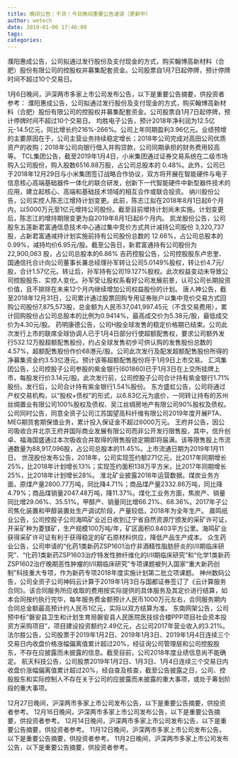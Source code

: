 ```yaml
---
title: 晚间公告｜干货！今日晚间重要公告速读（更新中）
author: wetech
date: 2019-01-06 17:46:09
tags: 
categories: 
---
```

濮阳惠成公告，公司拟通过发行股份及支付现金的方式，购买翰博高新材料（合肥）股份有限公司的控股权并募集配套资金。公司股票自1月7日起停牌，预计停牌时间不超过10个交易日。
<!-- more -->
1月6日晚间，沪深两市多家上市公司发布公告，以下是重要公告摘要，供投资者参考：
濮阳惠成公告，公司拟通过发行股份及支付现金的方式，购买翰博高新材料（合肥）股份有限公司的控股权并募集配套资金。公司股票自1月7日起停牌，预计停牌时间不超过10个交易日。
均胜电子公告，预计2018年净利润为12.5亿元-14.5亿元，同比增长约216%-266%。公司上年同期盈利3.96亿元。业绩预增的主要原因在于，公司主营业务持续稳定增长；2018年公司完成对高田公司优质资产的收购；2018年公司向银行借入并购贷款，公司同期承担的财务费用较高等。
TCL集团公告，截至2019年1月4日，小米集团通过证券交易系统在二级市场购入公司股份，购入股数6516.88万股，占公司总股本的 0.48%。此外，公司已于2018年12月29日与小米集团签订战略合作协议，双方将开展在智能硬件与电子信息核心高端基础器件一体化的联合研发，创新下一代智能硬件中新型器件技术的应用，建立起核心、高端和基础技术领域的相互合作或联合投资。
纳川股份公告，公司实控人陈志江增持计划变更。此前，陈志江拟在2018年8月1日起6个月内，以5000万元至1亿元增持公司股份。截至目前增持计划尚未实施。计划变更后，陈志江的增持期限变更为自2019年8月1日起6个月内。
凯龙股份公告，公司股东五莲新君富通信息技术中心通过集中竞价方式共计减持公司股份 3,320,737 股，占新君富通减持计划实施前持有公司股份总数的 12.66%，占公司总股本的0.99%，减持均价6.95元/股。截至公告日，新君富通持有公司股份为22,900,063 股，占公司总股本的6.86%
吉药控股公告，公司控股股东卢忠奎、国通信托合计向公司董事长兼总经理孙军转让公司5.0149%股权，转让价4.7元/股，合计1.57亿元。转让后，孙军持有公司19.127%股权。此次权益变动未导致公司控股股东、实控人变化。孙军受让股权系看好公司发展前景，认可公司长期投资价值，且不排除在未来12个月内继续增加公司权益股份的计划。
唐人神公告，截至2018年12月31日，公司累计通过股票回购专用证券账户以集中竞价交易方式回购公司股份7,875,573股，总金额为人民币37,041,997.45元（不含交易费用），累计回购股份占公司总股本的比例为0.9414%，最高成交价为5.38元/股，最低成交价为4.30元/股。
药明康德公告，公司H股全球发售的稳定价格期已结束。公司此次发行上市的联席全球协调人已于1月4日部分行使超额配售权，要求公司额外发行532.12万股超额配售股份，约占全球发售初步可供认购的发售股份总数的4.57%，超额配售股份作价68港元/股。公司此次发行及配发超额配售股份所得的净募集资金约3.53亿港元。预计该等超额配售股份将于1月9日上市交易。
汇鸿集团公告，公司控股子公司参股的紫金银行(601860)已于1月3日在上交所挂牌上市，每股发行价3.14元/股。此次发行前，公司控股子公司合计持有紫金银行1.71%股份。发行后，公司合计持有紫金银行1.54%股份。
东方盛虹公告，公司将通过产权交易机构，以“股权+债权”的形式，以6.83亿元为底价，一同转让持有的苏州丝绸置业有限公司100%股权及债权、吴江丝绸房地产有限公司90%股权及债权。公司同时公告，同意全资子公司江苏国望高科纤维有限公司2019年度开展PTA、MEG期货套期保值业务，累计投入保证金不超过6000万元。
王府井公告，因公司吸收合并北京王府井国际商业发展有限公司而非公开发行限售股，其中，信升创卓、福海国盛通过本次吸收合并取得的限售股锁定期即将届满。该等限售股上市流通数量为88,917,096股，占公司总股本的11.45%。上市流通日期为2019年1月11日。
世茂股份发布公告，2018年，公司实现签约额271亿元，比2017年同期增长25%，比2018年计划增长13%；实现签约面积138万平方米，比2017年同期增长25%，比2018年计划增长28%。
淮北矿业披露2018年运营数据。煤炭业务方面，原煤产量2800.77万吨，同比降4.71%；商品煤产量2332.86万吨，同比降4.79%；商品煤销量2047.48万吨，降11.37%。煤化工业务方面，焦炭产、销量同比增29.06%、35.51%。甲醇产、销量同比增66.21%、68.36%。2017年子公司焦化装置和甲醇装置处生产调试阶段，产量较低，2018年为全年生产。
晨鸣纸业公告，公司控股子公司海鸣矿业近日收到辽宁省自然资源厅颁发的采矿许可证，开采矿种为菱镁矿，生产规模100万吨/年，矿区面积0.8403平方公里。海鸣矿业获得采矿许可证有利于获得稳定的矿石原材料供应，降低产品生产成本。
众生药业公告，公司申请的“化药1类新药ZSP1601治疗非酒精性脂肪肝炎的I/II期临床研究”、“化药1类新药ZSP1603治疗特发性肺纤维化的I/II期临床研究”和“化学1类新药ZSP1602治疗晚期恶性肿瘤的I/II期临床研究”专项课题被列入国家“重大新药创制”科技重大专项，作为新药专项2018年度实施计划第二批立项课题。
神州数码公告，公司全资子公司神码云计算于2019年1月3日与国都证券签订了《云计算服务合同》。该合同服务所应收取的费用按实际提供的具体服务及其定价进行结算，如本合同按约执行完毕，每年服务费金额预计人民币1000万元左右，合同服务期内合同总金额最高预计约人民币1亿元，实际以双方结算为准。
东南网架公告，公司预中标“磐安县卫生和计划生育局磐安县人民医院医技综合楼PPP项目社会资本投资方采购项目”，项目建设投资额约2.49亿元，占公司2017年营业收入的3.21%。
法尔胜公告，公司股票于2019年1月2日、2019年1月3日、2019年1月4日连续三个交易日内收盘价格涨幅偏离值累计超过20%，经征询公司管理层和公司控股股东，不存在应披露而未披露的信息。截至目前，公司2018年度业绩信息尚不能确定。
航天科技公告，公司股票2019年1月2日、1月3日、1月4日连续三个交易日内收盘价涨幅偏离值累计超过20%，经自查及核查，截至公告披露之日，公司、控股股东和实际控制人不存在关于公司的应披露而未披露的重大事项，或处于筹划阶段的重大事项。
 
 
12月27日晚间，沪深两市多家上市公司发布公告，以下是重要公告摘要，供投资者参考。
12月16日晚间，沪深两市多家上市公司发布公告，以下是重要公告摘要，供投资者参考。
12月14日晚间，沪深两市多家上市公司发布公告，以下是重要公告摘要，供投资者参考。
11月12日晚间，沪深两市多家上市公司发布公告，以下是重要公告摘要，供投资者参考。
11月2日晚间，沪深两市多家上市公司发布公告，以下是重要公告摘要，供投资者参考。

